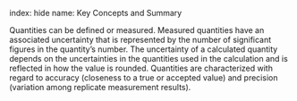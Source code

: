 index: hide
name: Key Concepts and Summary

Quantities can be defined or measured. Measured quantities have an associated uncertainty that is represented by the number of significant figures in the quantity’s number. The uncertainty of a calculated quantity depends on the uncertainties in the quantities used in the calculation and is reflected in how the value is rounded. Quantities are characterized with regard to accuracy (closeness to a true or accepted value) and precision (variation among replicate measurement results).
